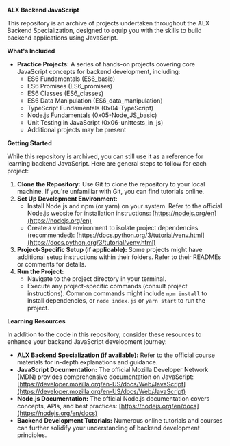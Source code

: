 **ALX Backend JavaScript**

This repository is an archive of projects undertaken throughout the ALX Backend Specialization, designed to equip you with the skills to build backend applications using JavaScript.

**What's Included**

* **Practice Projects:** A series of hands-on projects covering core JavaScript concepts for backend development, including:
    * ES6 Fundamentals (ES6_basic)
    * ES6 Promises (ES6_promises)
    * ES6 Classes (ES6_classes)
    * ES6 Data Manipulation (ES6_data_manipulation)
    * TypeScript Fundamentals (0x04-TypeScript)
    * Node.js Fundamentals (0x05-Node_JS_basic)
    * Unit Testing in JavaScript (0x06-unittests_in_js)
    * Additional projects may be present

**Getting Started**

While this repository is archived, you can still use it as a reference for learning backend JavaScript. Here are general steps to follow for each project:

1. **Clone the Repository:** Use Git to clone the repository to your local machine. If you're unfamiliar with Git, you can find tutorials online.
2. **Set Up Development Environment:**
    * Install Node.js and npm (or yarn) on your system. Refer to the official Node.js website for installation instructions: [https://nodejs.org/en](https://nodejs.org/en)
    * Create a virtual environment to isolate project dependencies (recommended): [https://docs.python.org/3/tutorial/venv.html](https://docs.python.org/3/tutorial/venv.html)
3. **Project-Specific Setup (if applicable):** Some projects might have additional setup instructions within their folders. Refer to their READMEs or comments for details.
4. **Run the Project:**
    * Navigate to the project directory in your terminal.
    * Execute any project-specific commands (consult project instructions). Common commands might include `npm install` to install dependencies, or `node index.js` or `yarn start` to run the project.

**Learning Resources**

In addition to the code in this repository, consider these resources to enhance your backend JavaScript development journey:

* **ALX Backend Specialization (if available):** Refer to the official course materials for in-depth explanations and guidance.
* **JavaScript Documentation:** The official Mozilla Developer Network (MDN) provides comprehensive documentation on JavaScript: [https://developer.mozilla.org/en-US/docs/Web/JavaScript](https://developer.mozilla.org/en-US/docs/Web/JavaScript)
* **Node.js Documentation:** The official Node.js documentation covers concepts, APIs, and best practices: [https://nodejs.org/en/docs](https://nodejs.org/en/docs)
* **Backend Development Tutorials:** Numerous online tutorials and courses can further solidify your understanding of backend development principles.

